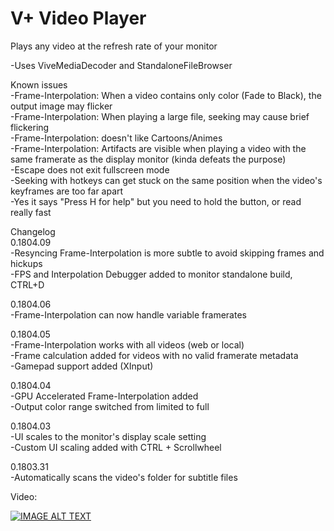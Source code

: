 # V+ Video Player
Plays any video at the refresh rate of your monitor

-Uses ViveMediaDecoder and StandaloneFileBrowser


Known issues  
-Frame-Interpolation: When a video contains only color (Fade to Black), the output image may flicker  
-Frame-Interpolation: When playing a large file, seeking may cause brief flickering  
-Frame-Interpolation: doesn't like Cartoons/Animes  
-Frame-Interpolation: Artifacts are visible when playing a video with the same framerate as the display monitor (kinda defeats the purpose)  
-Escape does not exit fullscreen mode  
-Seeking with hotkeys can get stuck on the same position when the video's keyframes are too far apart  
-Yes it says "Press H for help" but you need to hold the button, or read really fast  

Changelog  
0.1804.09  
-Resyncing Frame-Interpolation is more subtle to avoid skipping frames and hickups  
-FPS and Interpolation Debugger added to monitor standalone build, CTRL+D  

0.1804.06  
-Frame-Interpolation can now handle variable framerates  

0.1804.05  
-Frame-Interpolation works with all videos (web or local)  
-Frame calculation added for videos with no valid framerate metadata  
-Gamepad support added (XInput)  

0.1804.04  
-GPU Accelerated Frame-Interpolation added  
-Output color range switched from limited to full  

0.1804.03  
-UI scales to the monitor's display scale setting  
-Custom UI scaling added with CTRL + Scrollwheel  

0.1803.31  
-Automatically scans the video's folder for subtitle files  


Video:

[![IMAGE ALT TEXT](http://img.youtube.com/vi/iP809ebKFgs/0.jpg)](http://www.youtube.com/watch?v=iP809ebKFgs "Video Title")
